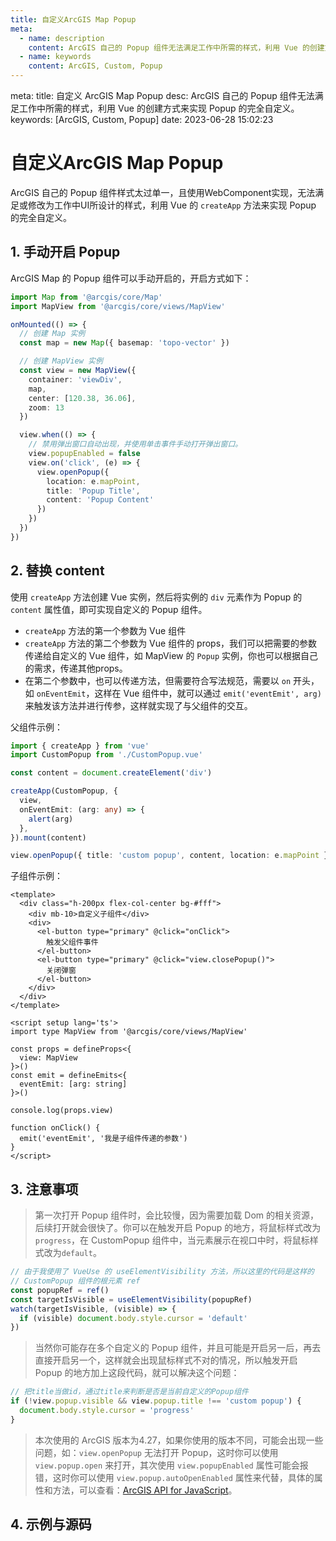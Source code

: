 ```yaml
---
title: 自定义ArcGIS Map Popup
meta:
  - name: description
    content: ArcGIS 自己的 Popup 组件无法满足工作中所需的样式，利用 Vue 的创建方式来实现 Popup 的完全自定义。
  - name: keywords
    content: ArcGIS, Custom, Popup
---
```


<route lang="yaml">
meta:
  title: 自定义 ArcGIS Map Popup
  desc: ArcGIS 自己的 Popup 组件无法满足工作中所需的样式，利用 Vue 的创建方式来实现 Popup 的完全自定义。
  keywords: [ArcGIS, Custom, Popup]
  date: 2023-06-28 15:02:23
</route>

# 自定义ArcGIS Map Popup

ArcGIS 自己的 Popup 组件样式太过单一，且使用WebComponent实现，无法满足或修改为工作中UI所设计的样式，利用 Vue 的 `createApp` 方法来实现 Popup 的完全自定义。

## 1. 手动开启 Popup

ArcGIS Map 的 Popup 组件可以手动开启的，开启方式如下：

```ts
import Map from '@arcgis/core/Map'
import MapView from '@arcgis/core/views/MapView'

onMounted(() => {
  // 创建 Map 实例
  const map = new Map({ basemap: 'topo-vector' })

  // 创建 MapView 实例
  const view = new MapView({
    container: 'viewDiv',
    map,
    center: [120.38, 36.06],
    zoom: 13
  })

  view.when(() => {
    // 禁用弹出窗口自动出现，并使用单击事件手动打开弹出窗口。
    view.popupEnabled = false
    view.on('click', (e) => {
      view.openPopup({
        location: e.mapPoint,
        title: 'Popup Title',
        content: 'Popup Content'
      })
    })
  })
})
```

## 2. 替换 content

使用 `createApp` 方法创建 Vue 实例，然后将实例的 `div` 元素作为 Popup 的 `content` 属性值，即可实现自定义的 Popup 组件。

- `createApp` 方法的第一个参数为 Vue 组件
- `createApp` 方法的第二个参数为 Vue 组件的 props，我们可以把需要的参数传递给自定义的 Vue 组件，如 MapView 的 `Popup` 实例，你也可以根据自己的需求，传递其他props。
- 在第二个参数中，也可以传递方法，但需要符合写法规范，需要以 `on` 开头，如 `onEventEmit`，这样在 Vue 组件中，就可以通过 `emit('eventEmit', arg)` 来触发该方法并进行传参，这样就实现了与父组件的交互。

父组件示例：

```ts
import { createApp } from 'vue'
import CustomPopup from './CustomPopup.vue'

const content = document.createElement('div')

createApp(CustomPopup, {
  view,
  onEventEmit: (arg: any) => {
    alert(arg)
  },
}).mount(content)

view.openPopup({ title: 'custom popup', content, location: e.mapPoint })
```

子组件示例：

```vue
<template>
  <div class="h-200px flex-col-center bg-#fff">
    <div mb-10>自定义子组件</div>
    <div>
      <el-button type="primary" @click="onClick">
        触发父组件事件
      </el-button>
      <el-button type="primary" @click="view.closePopup()">
        关闭弹窗
      </el-button>
    </div>
  </div>
</template>

<script setup lang='ts'>
import type MapView from '@arcgis/core/views/MapView'

const props = defineProps<{
  view: MapView
}>()
const emit = defineEmits<{
  eventEmit: [arg: string]
}>()

console.log(props.view)

function onClick() {
  emit('eventEmit', '我是子组件传递的参数')
}
</script>
```

## 3. 注意事项

> 第一次打开 Popup 组件时，会比较慢，因为需要加载 Dom 的相关资源，后续打开就会很快了。你可以在触发开启 Popup 的地方，将鼠标样式改为`progress`，在 CustomPopup 组件中，当元素展示在视口中时，将鼠标样式改为`default`。

```ts
// 由于我使用了 VueUse 的 useElementVisibility 方法，所以这里的代码是这样的
// CustomPopup 组件的根元素 ref
const popupRef = ref()
const targetIsVisible = useElementVisibility(popupRef)
watch(targetIsVisible, (visible) => {
  if (visible) document.body.style.cursor = 'default'
})
```

> 当然你可能存在多个自定义的 Popup 组件，并且可能是开启另一后，再去直接开启另一个，这样就会出现鼠标样式不对的情况，所以触发开启 Popup 的地方加上这段代码，就可以解决这个问题：

```ts
// 把title当做id，通过title来判断是否是当前自定义的Popup组件
if (!view.popup.visible && view.popup.title !== 'custom popup') {
  document.body.style.cursor = 'progress'
}
```

> 本次使用的 ArcGIS 版本为4.27，如果你使用的版本不同，可能会出现一些问题，如：`view.openPopup` 无法打开 Popup，这时你可以使用 `view.popup.open` 来打开，其次使用 `view.popupEnabled` 属性可能会报错，这时你可以使用 `view.popup.autoOpenEnabled` 属性来代替，具体的属性和方法，可以查看：[ArcGIS API for JavaScript](https://developers.arcgis.com/javascript/latest/api-reference/esri-views-MapView.html)。

## 4. 示例与源码

<CustomFrame route="/arcgis/costom-popup" />
